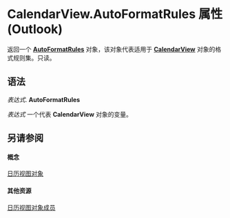 
# CalendarView.AutoFormatRules 属性 (Outlook)

返回一个  **[AutoFormatRules](74514b71-964c-f17b-4df6-e1a5c5ed2b52.md)** 对象，该对象代表适用于 **[CalendarView](37e078b9-9fc6-5894-b043-06d7257666a8.md)** 对象的格式规则集。只读。


## 语法

 _表达式_. **AutoFormatRules**

 _表达式_ 一个代表 **CalendarView** 对象的变量。


## 另请参阅


#### 概念


[日历视图对象](37e078b9-9fc6-5894-b043-06d7257666a8.md)
#### 其他资源


[日历视图对象成员](c8ee2de7-d65c-90b2-0d63-5fa584c7c500.md)